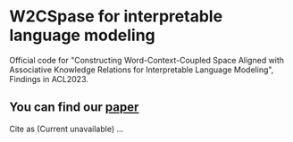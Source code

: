 # W2CSpase for interpretable language modeling

Official code for "Constructing Word-Context-Coupled Space Aligned with Associative Knowledge Relations for Interpretable Language Modeling", Findings in ACL2023.

You can find our [paper](https://arxiv.org/abs/2305.11543)
-
Cite as (Current unavailable)
...
